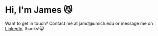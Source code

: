 <h1>Hi, I'm James 😼</h1>
<p>
<!--  
TODO: fill in bio here
--->
</p>
<p>Want to get in touch? Contact me at jamd@umich.edu or message me on <a href="https://www.linkedin.com/in/james-adams-1692a3221/" target="_blank" rel="noopener noreferrer">LinkedIn</a>, thanks!😸</p>
<!---
qwopp/qwopp is a ✨ special ✨ repository because its `README.md` (this file) appears on your GitHub profile.
You can click the Preview link to take a look at your changes.
--->
